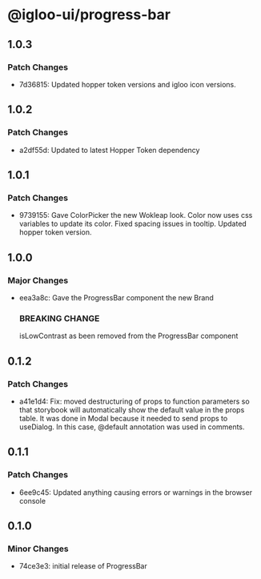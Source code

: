 # @igloo-ui/progress-bar

## 1.0.3

### Patch Changes

- 7d36815: Updated hopper token versions and igloo icon versions.

## 1.0.2

### Patch Changes

- a2df55d: Updated to latest Hopper Token dependency

## 1.0.1

### Patch Changes

- 9739155: Gave ColorPicker the new Wokleap look. Color now uses css variables to update its color. Fixed spacing issues in tooltip. Updated hopper token version.

## 1.0.0

### Major Changes

- eea3a8c: Gave the ProgressBar component the new Brand

  ### BREAKING CHANGE

  isLowContrast as been removed from the ProgressBar component

## 0.1.2

### Patch Changes

- a41e1d4: Fix: moved destructuring of props to function parameters so that storybook will automatically show the default value in the props table. It was done in Modal because it needed to send props to useDialog. In this case, @default annotation was used in comments.

## 0.1.1

### Patch Changes

- 6ee9c45: Updated anything causing errors or warnings in the browser console

## 0.1.0

### Minor Changes

- 74ce3e3: initial release of ProgressBar
